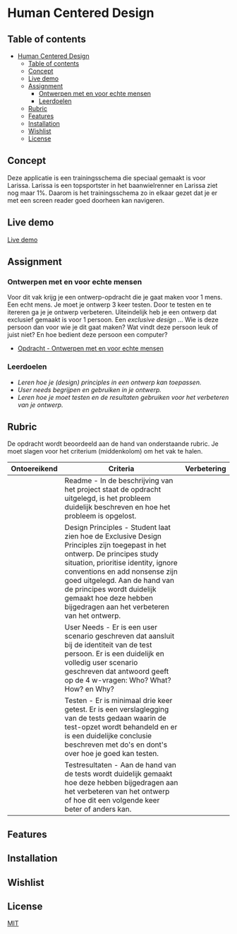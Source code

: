 # Human Centered Design

## Table of contents
- [Human Centered Design](#human-centered-design)
  - [Table of contents](#table-of-contents)
  - [Concept](#concept)
  - [Live demo](#live-demo)
  - [Assignment](#assignment)
    - [Ontwerpen met en voor echte mensen](#ontwerpen-met-en-voor-echte-mensen)
    - [Leerdoelen](#leerdoelen)
  - [Rubric](#rubric)
  - [Features](#features)
  - [Installation](#installation)
  - [Wishlist](#wishlist)
  - [License](#license)

## Concept

Deze applicatie is een trainingsschema die speciaal gemaakt is voor Larissa. Larissa is een topsportster in het baanwielrenner en Larissa ziet nog maar 1%. Daarom is het trainingsschema zo in elkaar gezet dat je er met een screen reader goed doorheen kan navigeren. 

## Live demo

[Live demo](https://human-centered-design-training.herokuapp.com/)

## Assignment

### Ontwerpen met en voor echte mensen

Voor dit vak krijg je een ontwerp-opdracht die je gaat maken voor 1 mens. 
Een echt mens. 
Je moet je ontwerp 3 keer testen. 
Door te testen en te itereren ga je je ontwerp verbeteren. 
Uiteindelijk heb je een ontwerp dat exclusief gemaakt is voor 1 persoon. 
Een _exclusive design_ ... 
Wie is deze persoon dan voor wie je dit gaat maken? 
Wat vindt deze persoon leuk of juist niet? 
En hoe bedient deze persoon een computer?

- [Opdracht - Ontwerpen met en voor echte mensen](course/opdracht-human-centered-design.md)

### Leerdoelen

- _Leren hoe je (design) principles in een ontwerp kan toepassen._
- _User needs begrijpen en gebruiken in je ontwerp._
- _Leren hoe je moet testen en de resultaten gebruiken voor het verbeteren van je ontwerp._

## Rubric

De opdracht wordt beoordeeld aan de hand van onderstaande rubric. Je moet slagen voor het criterium (middenkolom) om het vak te halen. 

| Ontoereikend  | Criteria  |  Verbetering |
|---|---|---|
|  | Readme - In de beschrijving van het project staat de opdracht uitgelegd, is het probleem duidelijk beschreven en hoe het probleem is opgelost. | | 
|  | Design Principles - Student laat zien hoe de Exclusive Design Principles zijn toegepast in het ontwerp. De principes study situation, prioritise identity, ignore conventions en add nonsense zijn goed uitgelegd. Aan de hand van de principes wordt duidelijk gemaakt hoe deze hebben bijgedragen aan het verbeteren van het ontwerp. | | 
|  | User Needs - Er is een user scenario geschreven dat aansluit bij de identiteit van de test persoon. Er is een duidelijk en volledig user scenario geschreven dat antwoord geeft op de 4 w-vragen: Who? What? How? en Why? | | 
|  | Testen - Er is minimaal drie keer getest. Er is een verslaglegging van de tests gedaan waarin de test-opzet wordt behandeld en er is een duidelijke conclusie beschreven met do's en dont's over hoe je goed kan testen. | | 
|  | Testresultaten - Aan de hand van de tests wordt duidelijk gemaakt hoe deze hebben bijgedragen aan het verbeteren van het ontwerp of hoe dit een volgende keer beter of anders kan. | | 

## Features

## Installation

## Wishlist

## License

[MIT]()
